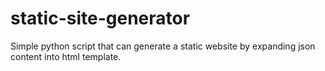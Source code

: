 # static-site-generator
Simple python script that can generate a static website by expanding json content into html template.
